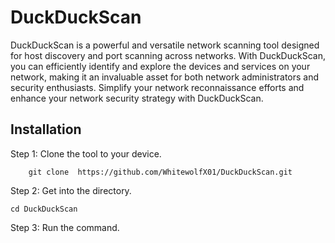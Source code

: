# DuckDuckScan

DuckDuckScan is a powerful and versatile network scanning tool designed for host discovery and port scanning across networks. With DuckDuckScan, you can efficiently identify and explore the devices and services on your network, making it an invaluable asset for both network administrators and security enthusiasts.
Simplify your network reconnaissance efforts and enhance your network security strategy with DuckDuckScan.

Installation
-------------
Step 1: Clone the tool to your device.

        git clone  https://github.com/WhitewolfX01/DuckDuckScan.git


 
Step 2: Get into the directory.


	cd DuckDuckScan




 
Step 3: Run the command.
